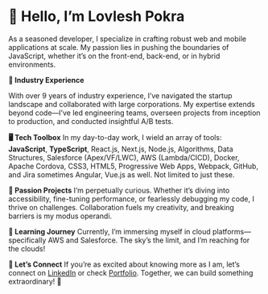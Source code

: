 

## 

# 👋 Hello, I’m Lovlesh Pokra

 As a seasoned developer, I specialize in crafting robust web and mobile applications at scale. My passion lies in pushing the boundaries of JavaScript, whether it’s on the front-end, back-end, or in hybrid environments.

**💼 Industry Experience**

With over 9 years of industry experience, I’ve navigated the startup landscape and collaborated with large corporations. My expertise extends beyond code—I’ve led engineering teams, overseen projects from inception to production, and conducted insightful A/B tests.

**🖥️ Tech Toolbox**
In my day-to-day work, I wield an array of tools: **JavaScript**, **TypeScript**, React.js, Next.js, Node.js, Algorithms, Data Structures, Salesforce (Apex/VF/LWC), AWS (Lambda/CICD), Docker, Apache Cordova, CSS3, HTML5, Progressive Web Apps, Webpack, GitHub, and Jira sometimes Angular, Vue.js as well. Not limited to just these.

**🚀 Passion Projects**
I’m perpetually curious. Whether it’s diving into accessibility, fine-tuning performance, or fearlessly debugging my code, I thrive on challenges. Collaboration fuels my creativity, and breaking barriers is my modus operandi.

**🌱 Learning Journey**
Currently, I’m immersing myself in cloud platforms—specifically AWS and Salesforce. The sky’s the limit, and I’m reaching for the clouds!

**💞️ Let’s Connect**
If you’re as excited about knowing more as I am, let’s connect on [LinkedIn](https://www.linkedin.com/in/lovleshpokra/) or check [Portfolio](https://portfolio.lovleshpokra.com/). Together, we can build something extraordinary! 🌟
